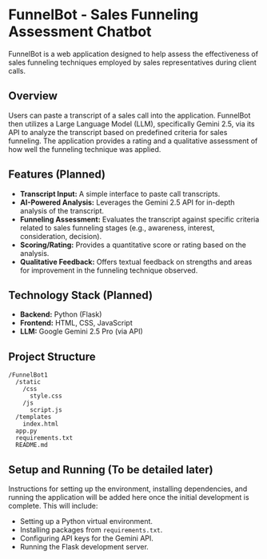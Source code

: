 # FunnelBot - Sales Funneling Assessment Chatbot

FunnelBot is a web application designed to help assess the effectiveness of sales funneling techniques employed by sales representatives during client calls.

## Overview

Users can paste a transcript of a sales call into the application. FunnelBot then utilizes a Large Language Model (LLM), specifically Gemini 2.5, via its API to analyze the transcript based on predefined criteria for sales funneling. The application provides a rating and a qualitative assessment of how well the funneling technique was applied.

## Features (Planned)

-   **Transcript Input:** A simple interface to paste call transcripts.
-   **AI-Powered Analysis:** Leverages the Gemini 2.5 API for in-depth analysis of the transcript.
-   **Funneling Assessment:** Evaluates the transcript against specific criteria related to sales funneling stages (e.g., awareness, interest, consideration, decision).
-   **Scoring/Rating:** Provides a quantitative score or rating based on the analysis.
-   **Qualitative Feedback:** Offers textual feedback on strengths and areas for improvement in the funneling technique observed.

## Technology Stack (Planned)

-   **Backend:** Python (Flask)
-   **Frontend:** HTML, CSS, JavaScript
-   **LLM:** Google Gemini 2.5 Pro (via API)

## Project Structure

```
/FunnelBot1
  /static
    /css
      style.css
    /js
      script.js
  /templates
    index.html
  app.py
  requirements.txt
  README.md
```

## Setup and Running (To be detailed later)

Instructions for setting up the environment, installing dependencies, and running the application will be added here once the initial development is complete. This will include:
- Setting up a Python virtual environment.
- Installing packages from `requirements.txt`.
- Configuring API keys for the Gemini API.
- Running the Flask development server. 